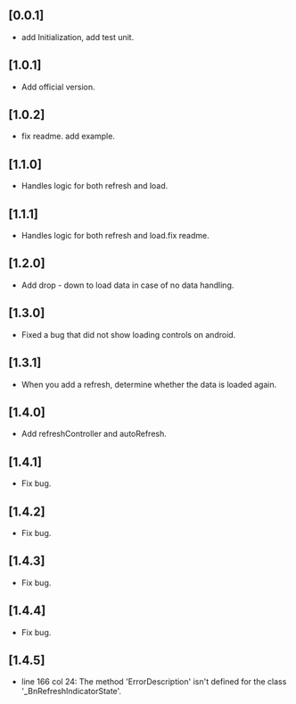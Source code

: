 ## [0.0.1] 

*  add Initialization, add test unit.

## [1.0.1] 

*  Add official version.

## [1.0.2] 

*  fix readme. add example.

## [1.1.0] 

*  Handles logic for both refresh and load.

## [1.1.1] 

*  Handles logic for both refresh and load.fix readme.

## [1.2.0] 

*  Add drop - down to load data in case of no data handling.

## [1.3.0] 

*  Fixed a bug that did not show loading controls on android.

## [1.3.1] 

*  When you add a refresh, determine whether the data is loaded again.

## [1.4.0] 

*  Add refreshController and autoRefresh.

## [1.4.1] 

*  Fix bug.

## [1.4.2] 

*  Fix bug.

## [1.4.3] 

*  Fix bug.

## [1.4.4] 

*  Fix bug.

## [1.4.5] 

*  line 166 col 24: The method 'ErrorDescription' isn't defined for the class '_BnRefreshIndicatorState'.